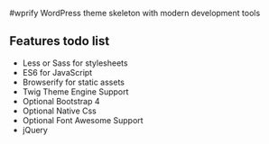 #wprify
WordPress theme skeleton with modern development tools 


## Features todo list

* Less or Sass for stylesheets
* ES6 for JavaScript
* Browserify for static assets
* Twig Theme Engine Support
* Optional Bootstrap 4
* Optional Native Css
* Optional Font Awesome Support
* jQuery
